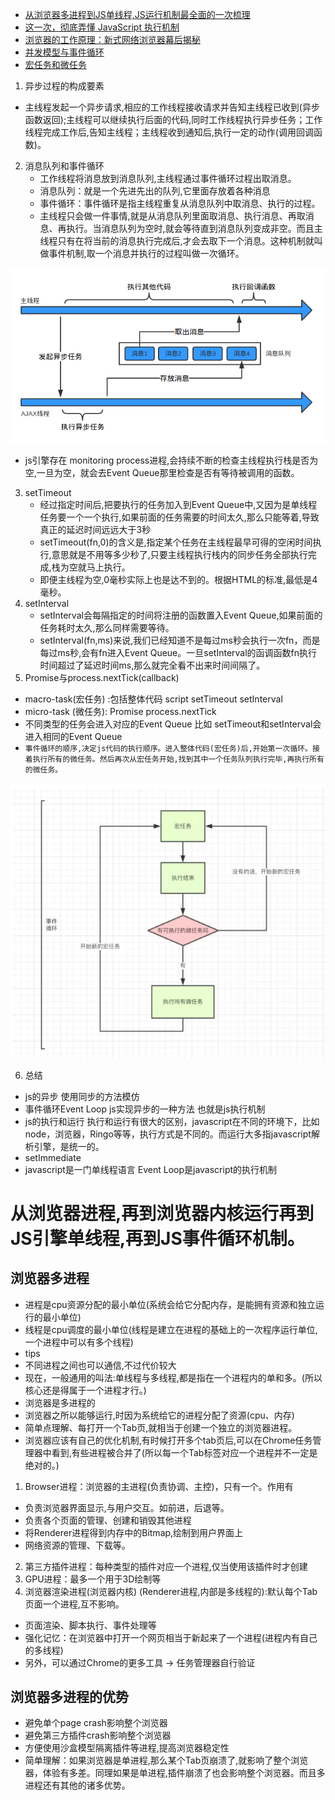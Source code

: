 *  [从浏览器多进程到JS单线程,JS运行机制最全面的一次梳理](https://juejin.im/post/5a6547d0f265da3e283a1df7)
* [这一次，彻底弄懂 JavaScript 执行机制](https://juejin.im/post/59e85eebf265da430d571f89)
* [浏览器的工作原理：新式网络浏览器幕后揭秘](https://www.html5rocks.com/zh/tutorials/internals/howbrowserswork/)
* [并发模型与事件循环](https://developer.mozilla.org/zh-CN/docs/Web/JavaScript/EventLoop)
* [宏任务和微任务](https://jakearchibald.com/2015/tasks-microtasks-queues-and-schedules/)
1. 异步过程的构成要素
* 主线程发起一个异步请求,相应的工作线程接收请求并告知主线程已收到(异步函数返回);主线程可以继续执行后面的代码,同时工作线程执行异步任务；工作线程完成工作后,告知主线程；主线程收到通知后,执行一定的动作(调用回调函数)。
2. 消息队列和事件循环
    * 工作线程将消息放到消息队列,主线程通过事件循环过程出取消息。
    * 消息队列：就是一个先进先出的队列,它里面存放着各种消息
    * 事件循环：事件循环是指主线程重复从消息队列中取消息、执行的过程。
    * 主线程只会做一件事情,就是从消息队列里面取消息、执行消息、再取消息、再执行。当消息队列为空时,就会等待直到消息队列变成非空。而且主线程只有在将当前的消息执行完成后,才会去取下一个消息。这种机制就叫做事件机制,取一个消息并执行的过程叫做一次循环。

![](https://raw.githubusercontent.com/1391020381/Web-Foundation/master/articles/%E6%B5%8F%E8%A7%88%E5%99%A8%E5%B7%A5%E4%BD%9C%E5%8E%9F%E7%90%86/img/%E4%BA%8B%E4%BB%B6%E5%BE%AA%E7%8E%AF.png)

 * js引擎存在 monitoring process进程,会持续不断的检查主线程执行栈是否为空,一旦为空，就会去Event Queue那里检查是否有等待被调用的函数。
3. setTimeout    
    * 经过指定时间后,把要执行的任务加入到Event Queue中,又因为是单线程任务要一个一个执行,如果前面的任务需要的时间太久,那么只能等着,导致真正的延迟时间远远大于3秒
    * setTimeout(fn,0)的含义是,指定某个任务在主线程最早可得的空闲时间执行,意思就是不用等多少秒了,只要主线程执行栈内的同步任务全部执行完成,栈为空就马上执行。
    * 即便主线程为空,0毫秒实际上也是达不到的。根据HTML的标准,最低是4毫秒。
4. setInterval
    * setInterval会每隔指定的时间将注册的函数置入Event  Queue,如果前面的任务耗时太久,那么同样需要等待。
    * setInterval(fn,ms)来说,我们已经知道不是每过ms秒会执行一次fn，而是每过ms秒,会有fn进入Event Queue。一旦setInterval的函调函数fn执行时间超过了延迟时间ms,那么就完全看不出来时间间隔了。
5.  Promise与process.nextTick(callback)     
*  macro-task(宏任务) :包括整体代码 script  setTimeout    setInterval
* micro-task (微任务): Promise  process.nextTick  
* 不同类型的任务会进入对应的Event Queue 比如 setTimeout和setInterval会进入相同的Event Queue
* `事件循环的顺序,决定js代码的执行顺序。进入整体代码(宏任务)后,开始第一次循环。接着执行所有的微任务。然后再次从宏任务开始,找到其中一个任务队列执行完毕,再执行所有的微任务。`

![](https://raw.githubusercontent.com/1391020381/Web-Foundation/master/articles/%E6%B5%8F%E8%A7%88%E5%99%A8%E5%B7%A5%E4%BD%9C%E5%8E%9F%E7%90%86/img/%E4%BA%8B%E4%BB%B6%E5%BE%AA%E7%8E%AF%EF%BC%8C%E5%AE%8F%E4%BB%BB%E5%8A%A1%EF%BC%8C%E5%BE%AE%E4%BB%BB%E5%8A%A1%E7%9A%84%E5%85%B3%E7%B3%BB.png)


6. 总结
* js的异步  使用同步的方法模仿
* 事件循环Event Loop   js实现异步的一种方法  也就是js执行机制
* js的执行和运行  执行和运行有很大的区别，javascript在不同的环境下，比如node，浏览器，Ringo等等，执行方式是不同的。而运行大多指javascript解析引擎，是统一的。
* setImmediate
 *  javascript是一门单线程语言   Event Loop是javascript的执行机制
# 从浏览器进程,再到浏览器内核运行再到JS引擎单线程,再到JS事件循环机制。
 ## 浏览器多进程
 * 进程是cpu资源分配的最小单位(系统会给它分配内存，是能拥有资源和独立运行的最小单位)
 * 线程是cpu调度的最小单位(线程是建立在进程的基础上的一次程序运行单位,一个进程中可以有多个线程)
 * tips
 * 不同进程之间也可以通信,不过代价较大
 * 现在，一般通用的叫法:单线程与多线程,都是指在一个进程内的单和多。(所以核心还是得属于一个进程才行。) 
* 浏览器是多进程的
* 浏览器之所以能够运行,时因为系统给它的进程分配了资源(cpu、内存)
* 简单点理解、每打开一个Tab页,就相当于创建一个独立的浏览器进程。
* 浏览器应该有自己的优化机制,有时候打开多个tab页后,可以在Chrome任务管理器中看到,有些进程被合并了(所以每一个Tab标签对应一个进程并不一定是绝对的。)
1. Browser进程：浏览器的主进程(负责协调、主控)，只有一个。作用有
* 负责浏览器界面显示,与用户交互。如前进，后退等。
* 负责各个页面的管理、创建和销毁其他进程
* 将Renderer进程得到内存中的Bitmap,绘制到用户界面上
* 网络资源的管理、下载等。
2. 第三方插件进程：每种类型的插件对应一个进程,仅当使用该插件时才创建
3. GPU进程：最多一个用于3D绘制等
4.  浏览器渲染进程(浏览器内核) (Renderer进程,内部是多线程的):默认每个Tab页面一个进程,互不影响。
* 页面渲染、脚本执行、事件处理等
* 强化记忆：在浏览器中打开一个网页相当于新起来了一个进程(进程内有自己的多线程)
* 另外，可以通过Chrome的更多工具 -> 任务管理器自行验证
## 浏览器多进程的优势
* 避免单个page crash影响整个浏览器
* 避免第三方插件crash影响整个浏览器
* 方便使用沙盒模型隔离插件等进程,提高浏览器稳定性
* 简单理解：如果浏览器是单进程,那么某个Tab页崩溃了,就影响了整个浏览器，体验有多差。同理如果是单进程,插件崩溃了也会影响整个浏览器。而且多进程还有其他的诸多优势。